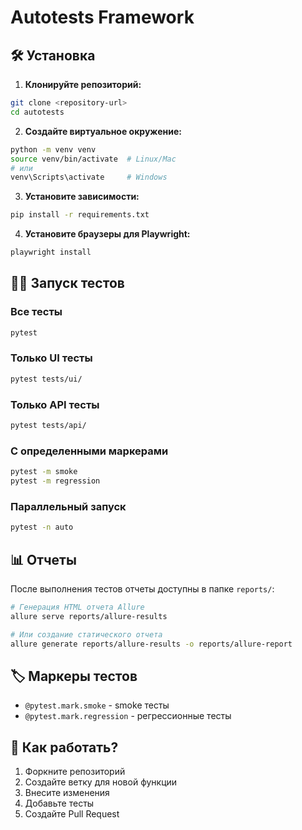 # Autotests Framework


## 🛠 Установка

1. **Клонируйте репозиторий:**
```bash
git clone <repository-url>
cd autotests
```

2. **Создайте виртуальное окружение:**
```bash
python -m venv venv
source venv/bin/activate  # Linux/Mac
# или
venv\Scripts\activate     # Windows
```

3. **Установите зависимости:**
```bash
pip install -r requirements.txt
```

4. **Установите браузеры для Playwright:**
```bash
playwright install
```

## 🏃‍♂️ Запуск тестов

### Все тесты
```bash
pytest
```

### Только UI тесты
```bash
pytest tests/ui/
```

### Только API тесты
```bash
pytest tests/api/
```

### С определенными маркерами
```bash
pytest -m smoke
pytest -m regression
```

### Параллельный запуск
```bash
pytest -n auto
```

## 📊 Отчеты

После выполнения тестов отчеты доступны в папке `reports/`:

```bash
# Генерация HTML отчета Allure
allure serve reports/allure-results

# Или создание статического отчета
allure generate reports/allure-results -o reports/allure-report
```

## 🏷 Маркеры тестов

- `@pytest.mark.smoke` - smoke тесты
- `@pytest.mark.regression` - регрессионные тесты


## 🤝 Как работать?

1. Форкните репозиторий
2. Создайте ветку для новой функции
3. Внесите изменения
4. Добавьте тесты
5. Создайте Pull Request
